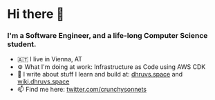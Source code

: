Hi there 👋
===

### I'm a Software Engineer, and a life-long Computer Science student.


- 🇦🇹 I live in Vienna, AT
- ⚙️  What I'm doing at work: Infrastructure as Code using AWS CDK
- 🌱 I write about stuff I learn and build at:
    [dhruvs.space](https://dhruvs.space) and [wiki.dhruvs.space](https://wiki.dhruvs.space)
- 📫 Find me here:
    [twitter.com/crunchysonnets](https://twitter.com/crunchysonnets)
